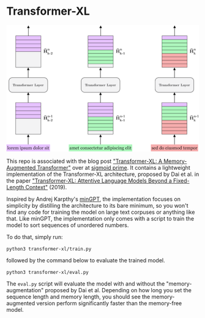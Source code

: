 # Transformer-XL

![Model architecture](xl.png)

This repo is associated with the blog post ["Transformer-XL: A Memory-Augmented Transformer"](https://sigmoidprime.com/post/transformer-xl) over at [sigmoid prime](https://sigmoidprime.com/). It contains a lightweight implementation of the Transformer-XL architecture, proposed by Dai et al. in the paper ["Transformer-XL: Attentive Language Models Beyond a Fixed-Length Context"](https://arxiv.org/abs/1901.02860) (2019).

Inspired by Andrej Karpthy's [minGPT](https://github.com/karpathy/minGPT), the implementation focuses on simplicity by distilling the architecture to its bare minimum, so you won't find any code for training the model on large text corpuses or anything like that. Like minGPT, the implementation only comes with a script to train the model to sort sequences of unordered numbers.

To do that, simply run:

```
python3 transformer-xl/train.py
```

followed by the command below to evaluate the trained model.

```
python3 transformer-xl/eval.py
```

The `eval.py` script will evaluate the model with and without the "memory-augmentation" proposed by Dai et al. Depending on how long you set the sequence length and memory length, you should see the memory-augmented version perform significantly faster than the memory-free model.
